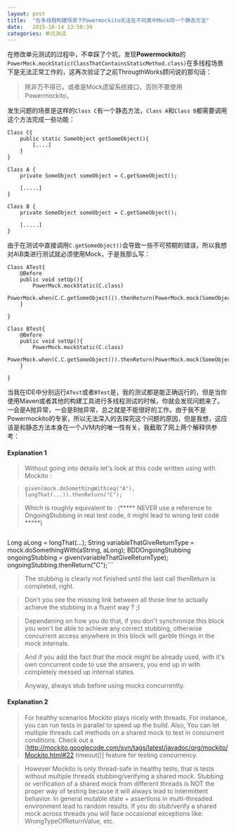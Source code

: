 ```yaml
---
layout: post
title:  "在多线程构建场景下Powermockito无法在不同类中Mock同一个静态方法"
date:   2015-10-14 13:50:39
categories: 单元测试
---
```


在修改单元测试的过程中，不幸踩了个坑，发现**Powermockito**的``` PowerMock.mockStatic(ClassThatContainsStaticMethod.class)```在多线程场景下是无法正常工作的，这再次验证了之前ThrougthWorks顾问说的那句话：

>除非万不得已，或者是Mock遗留系统接口，否则不要使用Powermockito。

发生问题的场景是这样的```Class C```有一个静态方法，```Class A```和```Class B```都需要调用这个方法完成一些功能：

```
Class C{
	public static SomeObject getSomeObject(){
		[....]
	}
}

Class A {
	private SomeObject someObject = C.getSomeObject();

	[.....]
}

Class B {
	private SomeObject someObject = C.getSomeObject();

	[.....]
}
```

由于在测试中直接调用```C.getSomeObject()```会导致一些不可预期的错误，所以我想对A\B类进行测试就必须使用Mock，于是我那么写：

```
Class ATest{
	@Before
	public void setUp(){
		PowerMock.mockStatic(C.class)
		PowerMock.when(C.C.getSomeObject()).thenReturn(PowerMock.mock(SomeObject.class))
	}

}

Class BTest{
	@Before
	public void setUp(){
		PowerMock.mockStatic(C.class)
		PowerMock.when(C.C.getSomeObject()).thenReturn(PowerMock.mock(SomeObject.class))
	}

}

```

当我在IDE中分别运行```ATest```或者```BTest```是，我的测试都是能正确运行的，但是当你使用Maven或者其他的构建工具进行多线程测试的时候，你就会发现问题来了。一会是A抛异常，一会是B抛异常，总之就是不能很好的工作。由于我不是Powermockito的专家，所以无法深入的去探究这个问题的原因，但是我想，这应该是和静态方法本身在一个JVM内的唯一性有关，我截取了网上两个解释供参考：

#### Explanation 1

>Without going into details let's look at this code written using with Mockito :

>```given(mock.doSomethingWith(eq("A"), longThat(...)).thenReturn("C");```

>Which is roughly equivalent to :
 (***** NEVER use a reference to OngoingStubbing in real test code, it might lead to wrong test code *****)


> ```String aString = eq("A");
Long aLong = longThat(...);
String variableThatGiveReturnType = mock.doSomethingWith(aString, aLong);
BDDOngoingStubbing<String> ongoingStubbing = given(variableThatGiveReturnType);
ongoingStubbing.thenReturn("C");```


>The stubbing is clearly not finished until the last call thenReturn is completed, right.

>Don't you see the missing link between all those line to actually achieve the stubbing in a fluent way ? ;)

>Dependening on how you do that, if you don't synchronize this block you won't be able to achieve any correct stubbing, otherwise concurrent access anywhere in this block will garble things in the mock internals.

>And if you add the fact that the mock might be already used, with it's own concurrent code to use the answers, you end up in with completely messed up internal states.

>Anyway, always stub before using mocks concurrently.

#### Explanation 2

>For healthy scenarios Mockito plays nicely with threads. For instance, you can run tests in parallel to speed up the build. Also, You can let multiple threads call methods on a shared mock to test in concurrent conditions. Check out a [http://mockito.googlecode.com/svn/tags/latest/javadoc/org/mockito/Mockito.html#22 timeout()] feature for testing concurrency.

>However Mockito is only thread-safe in healthy tests, that is tests without multiple threads stubbing/verifying a shared mock. Stubbing or verification of a shared mock from different threads is NOT the proper way of testing because it will always lead to intermittent behavior. In general mutable state + assertions in multi-threaded environment lead to random results. If you do stub/verify a shared mock across threads you will face occasional exceptions like: WrongTypeOfReturnValue, etc.
